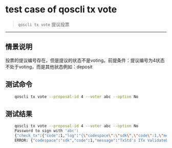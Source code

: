 # test case of qoscli tx vote

> `qoscli tx vote` 提议投票

---

## 情景说明

投票的提议编号存在，但是提议的状态不是voting。前提条件：提议编号为4状态不处于voting，而是其他状态例如：deposit

## 测试命令

```bash
    qoscli tx vote --proposal-id 4 --voter abc --option No  
```

## 测试结果

```bash
    qoscli tx vote --proposal-id 4 --voter abc --option No
    Password to sign with 'abc':
    {"check_tx":{"code":1,"log":"{\"codespace\":\"sdk\",\"code\":1,\"message\":\"TxStd's ITx ValidateData error:  ERROR:\\nCodespace: gov\\nCode: 607\\nMessage: \\\"wrong status of proposal 4\\\"\\n\"}","gasWanted":"100000","gasUsed":"1318"},"deliver_tx":{},"hash":"A1E3A2B437A87BEF8BB940A5F02B4731816D9B569C7D79AEA67A9080003CBB00","height":"0"}
    ERROR: {"codespace":"sdk","code":1,"message":"TxStd's ITx ValidateData error:  ERROR:\nCodespace: gov\nCode: 607\nMessage: \"wrong status of proposal 4\"\n"}
```

